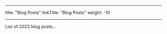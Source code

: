 
---
title: "Blog Posts"
linkTitle: "Blog Posts"
weight: -10
<!-- menu:
  main:
    weight: 20 -->
---

List of 2022 blog posts...
